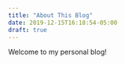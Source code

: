 ```yaml
---
title: "About This Blog"
date: 2019-12-15T16:18:54-05:00
draft: true
---
```


Welcome to my personal blog!